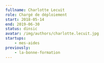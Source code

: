 ```yaml
---
fullname: Charlotte Lecuit
role: Chargé de déploiement
start: 2018-05-14
end: 2019-06-30
status: dinsic
avatar: /img/authors/charlotte.lecuit.jpg
startups:
    - mes-aides
previously:
    - la-bonne-formation
---
```

